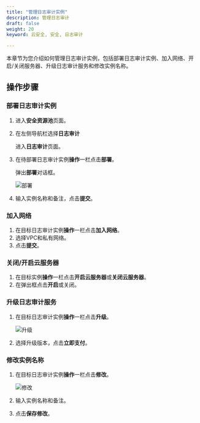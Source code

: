 ```yaml
---
title: "管理日志审计实例"
description: 管理日志审计
draft: false
weight: 20
keyword: 云安全, 安全, 日志审计

---
```


本章节为您介绍如何管理日志审计实例，包括部署日志审计实例、加入网络、开启/关闭服务器、升级日志审计服务和修改实例名称。

## 操作步骤

### 部署日志审计实例

1. 进入**安全资源池**页面。

2. 在左侧导航栏选择**日志审计**

   进入**日志审计**页面。

3. 在待部署日志审计实例**操作**一栏点击**部署**。

   弹出**部署**对话框。 

   ![部署](../../_images/g1.png)

4. 输入实例名称和备注，点击**提交**。

### 加入网络

1. 在目标日志审计实例**操作**一栏点击**加入网络**。
2. 选择VPC和私有网络。
3. 点击**提交**。

### 关闭/开启云服务器

1. 在目标实例**操作**一栏点击**开启云服务器**或**关闭云服务器**。
2. 在弹出框点击**开启**或关闭。

### 升级日志审计服务

1. 在目标日志审计实例**操作**一栏点击**升级**。 

   ![升级](../../_images/g2.png)

2. 选择升级版本，点击**立即支付**。

### 修改实例名称

1. 在目标日志审计实例**操作**一栏点击**修改**。

   ![修改](../../_images/g3.png)

2. 输入实例名称和备注。

3. 点击**保存修改**。